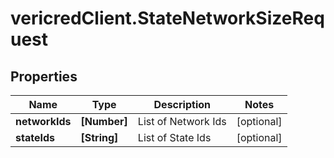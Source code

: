 # vericredClient.StateNetworkSizeRequest

## Properties
Name | Type | Description | Notes
------------ | ------------- | ------------- | -------------
**networkIds** | **[Number]** | List of Network Ids | [optional] 
**stateIds** | **[String]** | List of State Ids | [optional] 


